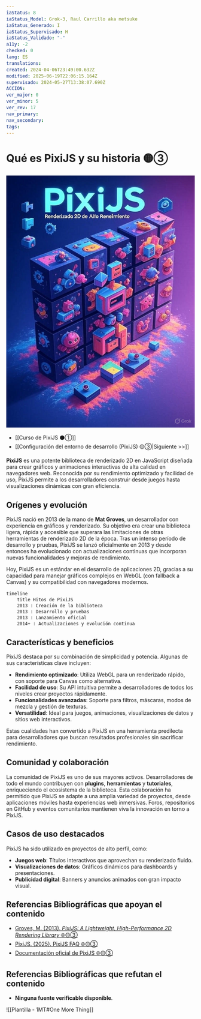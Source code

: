 ```yaml
---
iaStatus: 8
iaStatus_Model: Grok-3, Raul Carrillo aka metsuke
iaStatus_Generado: I
iaStatus_Supervisado: H
iaStatus_Validado: "-"
a11y: -2
checked: 0
lang: ES
translations: 
created: 2024-04-06T23:49:00.632Z
modified: 2025-06-19T22:06:15.164Z
supervisado: 2024-05-27T13:38:07.690Z
ACCION: 
ver_major: 0
ver_minor: 5
ver_rev: 17
nav_primary: 
nav_secondary: 
tags:
---
```

# Qué es PixiJS y su historia 🟡③

![Representacion de que es PixiJS en formato portada de revista](PublicBrain/_resources/c0423efc475581271e6cf545bffe5da1_MD5.jpg)

* [[Curso de PixiJS ⚫①]]
* [[Configuración del entorno de desarrollo (PixiJS) 🟡③|Siguiente >>]]

**PixiJS** es una potente biblioteca de renderizado 2D en JavaScript diseñada para crear gráficos y animaciones interactivas de alta calidad en navegadores web. Reconocida por su rendimiento optimizado y facilidad de uso, PixiJS permite a los desarrolladores construir desde juegos hasta visualizaciones dinámicas con gran eficiencia.

## Orígenes y evolución

PixiJS nació en 2013 de la mano de **Mat Groves**, un desarrollador con experiencia en gráficos y renderizado. Su objetivo era crear una biblioteca ligera, rápida y accesible que superara las limitaciones de otras herramientas de renderizado 2D de la época. Tras un intenso período de desarrollo y pruebas, PixiJS se lanzó oficialmente en 2013 y desde entonces ha evolucionado con actualizaciones continuas que incorporan nuevas funcionalidades y mejoras de rendimiento.

Hoy, PixiJS es un estándar en el desarrollo de aplicaciones 2D, gracias a su capacidad para manejar gráficos complejos en WebGL (con fallback a Canvas) y su compatibilidad con navegadores modernos.

```mermaid
timeline
    title Hitos de PixiJS
    2013 : Creación de la biblioteca
    2013 : Desarrollo y pruebas
    2013 : Lanzamiento oficial
    2014+ : Actualizaciones y evolución continua
```

## Características y beneficios

PixiJS destaca por su combinación de simplicidad y potencia. Algunas de sus características clave incluyen:

- **Rendimiento optimizado**: Utiliza WebGL para un renderizado rápido, con soporte para Canvas como alternativa.
- **Facilidad de uso**: Su API intuitiva permite a desarrolladores de todos los niveles crear proyectos rápidamente.
- **Funcionalidades avanzadas**: Soporte para filtros, máscaras, modos de mezcla y gestión de texturas.
- **Versatilidad**: Ideal para juegos, animaciones, visualizaciones de datos y sitios web interactivos.

Estas cualidades han convertido a PixiJS en una herramienta predilecta para desarrolladores que buscan resultados profesionales sin sacrificar rendimiento.

## Comunidad y colaboración

La comunidad de PixiJS es uno de sus mayores activos. Desarrolladores de todo el mundo contribuyen con **plugins**, **herramientas** y **tutoriales**, enriqueciendo el ecosistema de la biblioteca. Esta colaboración ha permitido que PixiJS se adapte a una amplia variedad de proyectos, desde aplicaciones móviles hasta experiencias web inmersivas. Foros, repositorios en GitHub y eventos comunitarios mantienen viva la innovación en torno a PixiJS.

## Casos de uso destacados

PixiJS ha sido utilizado en proyectos de alto perfil, como:

- **Juegos web**: Títulos interactivos que aprovechan su renderizado fluido.
- **Visualizaciones de datos**: Gráficos dinámicos para dashboards y presentaciones.
- **Publicidad digital**: Banners y anuncios animados con gran impacto visual.

## Referencias Bibliográficas que apoyan el contenido

- [Groves, M. (2013). *PixiJS: A Lightweight, High-Performance 2D Rendering Library* 🌐🟡③](https://pixijs.com/blog)
- [PixiJS. (2025). PixiJS FAQ 🌐🟡③](https://pixijs.com/8.x/faq)
- [Documentación oficial de PixiJS 🌐🟡③](https://pixijs.download/release/docs/index.html)

## Referencias Bibliográficas que refutan el contenido

- **Ninguna fuente verificable disponible**.  

![[Plantilla - 1MT#One More Thing]]